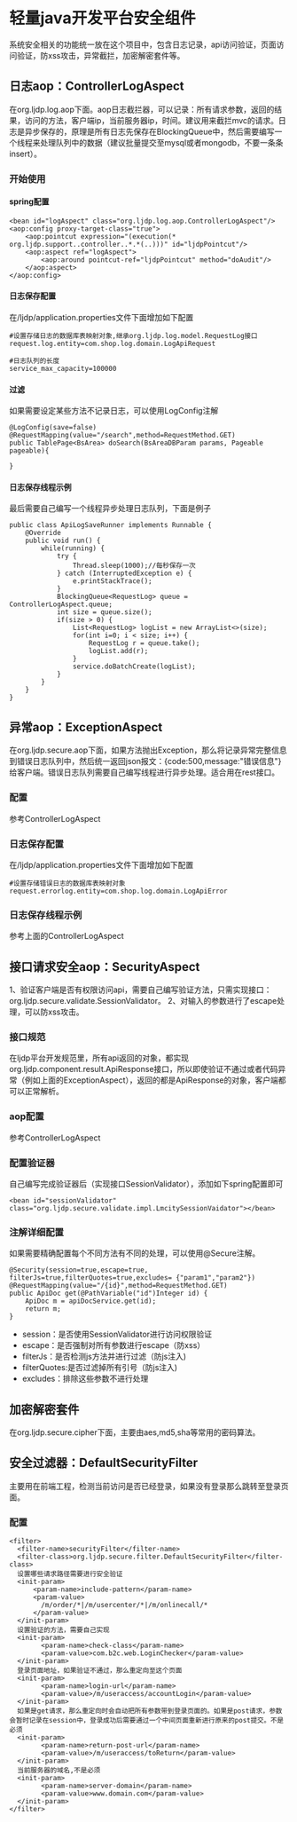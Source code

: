 # 轻量java开发平台安全组件
系统安全相关的功能统一放在这个项目中，包含日志记录，api访问验证，页面访问验证，防xss攻击，异常截拦，加密解密套件等。

## 日志aop：ControllerLogAspect
在org.ljdp.log.aop下面。aop日志截拦器，可以记录：所有请求参数，返回的结果，访问的方法，客户端ip，当前服务器ip，时间。建议用来截拦mvc的请求。日志是异步保存的，原理是所有日志先保存在BlockingQueue中，然后需要编写一个线程来处理队列中的数据（建议批量提交至mysql或者mongodb，不要一条条insert）。
### 开始使用
#### spring配置
```
<bean id="logAspect" class="org.ljdp.log.aop.ControllerLogAspect"/>
<aop:config proxy-target-class="true">
	<aop:pointcut expression="(execution(* org.ljdp.support..controller..*.*(..)))" id="ljdpPointcut"/>
	<aop:aspect ref="logAspect">
		<aop:around pointcut-ref="ljdpPointcut" method="doAudit"/>
	</aop:aspect>
</aop:config>
```
#### 日志保存配置
在/ljdp/application.properties文件下面增加如下配置

```
#设置存储日志的数据库表映射对象,继承org.ljdp.log.model.RequestLog接口
request.log.entity=com.shop.log.domain.LogApiRequest

#日志队列的长度
service_max_capacity=100000
```
#### 过滤
如果需要设定某些方法不记录日志，可以使用LogConfig注解

```
@LogConfig(save=false)
@RequestMapping(value="/search",method=RequestMethod.GET)
public TablePage<BsArea> doSearch(BsAreaDBParam params, Pageable pageable){
		
}
```
#### 日志保存线程示例
最后需要自己编写一个线程异步处理日志队列，下面是例子

```
public class ApiLogSaveRunner implements Runnable {
	@Override
	public void run() {
		while(running) {
			try {
				Thread.sleep(1000);//每秒保存一次
			} catch (InterruptedException e) {
				e.printStackTrace();
			}
			BlockingQueue<RequestLog> queue = ControllerLogAspect.queue;
			int size = queue.size();
			if(size > 0) {
				List<RequestLog> logList = new ArrayList<>(size);
				for(int i=0; i < size; i++) {
					RequestLog r = queue.take();
					logList.add(r);
				}
				service.doBatchCreate(logList);
			}
		}
	}
}
```

## 异常aop：ExceptionAspect
在org.ljdp.secure.aop下面，如果方法抛出Exception，那么将记录异常完整信息到错误日志队列中，然后统一返回json报文：{code:500,message:"错误信息"}给客户端。错误日志队列需要自己编写线程进行异步处理。适合用在rest接口。
### 配置
参考ControllerLogAspect
### 日志保存配置
在/ljdp/application.properties文件下面增加如下配置

```
#设置存储错误日志的数据库表映射对象
request.errorlog.entity=com.shop.log.domain.LogApiError

```
### 日志保存线程示例
参考上面的ControllerLogAspect

## 接口请求安全aop：SecurityAspect
1、验证客户端是否有权限访问api，需要自己编写验证方法，只需实现接口：org.ljdp.secure.validate.SessionValidator。
2、对输入的参数进行了escape处理，可以防xss攻击。
### 接口规范
在ljdp平台开发规范里，所有api返回的对象，都实现org.ljdp.component.result.ApiResponse接口，所以即使验证不通过或者代码异常（例如上面的ExceptionAspect），返回的都是ApiResponse的对象，客户端都可以正常解析。
### aop配置
参考ControllerLogAspect
### 配置验证器
自己编写完成验证器后（实现接口SessionValidator），添加如下spring配置即可

```
<bean id="sessionValidator" class="org.ljdp.secure.validate.impl.LmcitySessionVaidator"></bean>
```
### 注解详细配置
如果需要精确配置每个不同方法有不同的处理，可以使用@Secure注解。

```
@Security(session=true,escape=true, filterJs=true,filterQuotes=true,excludes= {"param1","param2"})
@RequestMapping(value="/{id}",method=RequestMethod.GET)
public ApiDoc get(@PathVariable("id")Integer id) {
	ApiDoc m = apiDocService.get(id);
	return m;
}
```
- session：是否使用SessionValidator进行访问权限验证
- escape：是否强制对所有参数进行escape（防xss）
- filterJs：是否检测js方法并进行过滤（防js注入)
- filterQuotes:是否过滤掉所有引号（防js注入)
- excludes：排除这些参数不进行处理

## 加密解密套件
在org.ljdp.secure.cipher下面，主要由aes,md5,sha等常用的密码算法。

## 安全过滤器：DefaultSecurityFilter
主要用在前端工程，检测当前访问是否已经登录，如果没有登录那么跳转至登录页面。
### 配置
```
<filter>
  <filter-name>securityFilter</filter-name>
  <filter-class>org.ljdp.secure.filter.DefaultSecurityFilter</filter-class>
  设置哪些请求路径需要进行安全验证
  <init-param>
      <param-name>include-pattern</param-name>
      <param-value>
      	/m/order/*|/m/usercenter/*|/m/onlinecall/*
      </param-value>
  </init-param>
  设置验证的方法，需要自己实现
  <init-param>
  		<param-name>check-class</param-name>
  		<param-value>com.b2c.web.LoginChecker</param-value>
  </init-param>
  登录页面地址，如果验证不通过，那么重定向至这个页面
  <init-param>
  		<param-name>login-url</param-name>
  		<param-value>/m/useraccess/accountLogin</param-value>
  </init-param>
  如果是get请求，那么重定向时会自动把所有参数带到登录页面的。如果是post请求，参数会暂时记录在session中，登录成功后需要通过一个中间页面重新进行原来的post提交。不是必须
  <init-param>
  		<param-name>return-post-url</param-name>
  		<param-value>/m/useraccess/toReturn</param-value>
  </init-param>
  当前服务器的域名,不是必须
  <init-param>
  		<param-name>server-domain</param-name>
  		<param-value>www.domain.com</param-value>
  </init-param>
</filter>
```
